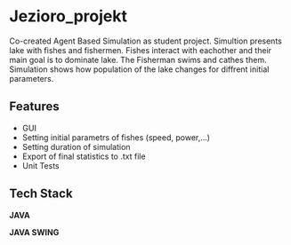 # Jezioro_projekt


Co-created Agent Based Simulation as student project. Simultion presents lake with fishes and fishermen. Fishes interact with eachother and their main goal is to dominate lake. The Fisherman swims and cathes them. Simulation shows how population of the lake changes for diffrent initial parameters.


## Features

- GUI
- Setting initial parametrs of fishes (speed, power,...)
- Setting duration of simulation
- Export of final statistics to .txt file
- Unit Tests



## Tech Stack

**JAVA**

**JAVA SWING**

